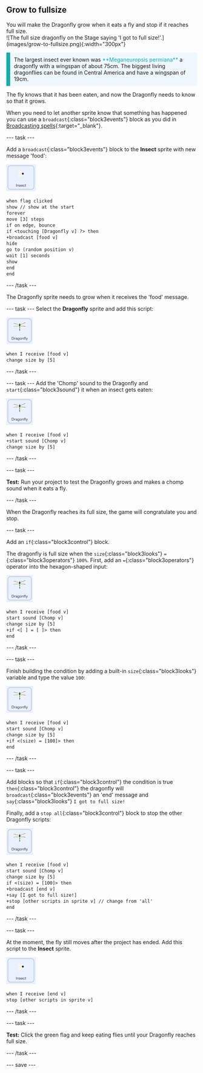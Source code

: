 ## Grow to fullsize

<div style="display: flex; flex-wrap: wrap">
<div style="flex-basis: 200px; flex-grow: 1; margin-right: 15px;">
You will make the Dragonfly grow when it eats a fly and stop if it reaches full size.
</div>
<div>
![The full size dragonfly on the Stage saying 'I got to full size!'.](images/grow-to-fullsize.png){:width="300px"}
</div>
</div>

<p style="border-left: solid; border-width:10px; border-color: #0faeb0; background-color: aliceblue; padding: 10px;">
The largest insect ever known was <span style="color: #0faeb0">**Meganeuropsis permiana**</span> a dragonfly with a wingspan of about 75cm. The biggest living dragonflies can be found in Central America and have a wingspan of 19cm.</p>

The fly knows that it has been eaten, and now the Dragonfly needs to know so that it grows. 

When you need to let another sprite know that something has happened you can use a `broadcast`{:class="block3events"} block as you did in [Broadcasting spells](https://projects.raspberrypi.org/en/projects/broadcasting-spells){:target="_blank"}. 

--- task ---

Add a `broadcast`{:class="block3events"} block to the **Insect** sprite with new message 'food':

![](images/fly-icon.png)

```blocks3
when flag clicked
show // show at the start
forever
move [3] steps
if on edge, bounce
if <touching [Dragonfly v] ?> then
+broadcast [food v]
hide
go to (random position v)
wait [1] seconds
show
end
end
```
--- /task ---

The Dragonfly sprite needs to grow when it receives the 'food' message.

--- task ---
Select the **Dragonfly** sprite and add this script:

![](images/dragonfly-icon.png)

```blocks3 
when I receive [food v]
change size by [5]
```

--- /task ---

--- task ---
Add the 'Chomp' sound to the Dragonfly and `start`{:class="block3sound"} it when an insect gets eaten:

![](images/dragonfly-icon.png)

```blocks3 
when I receive [food v]
+start sound [Chomp v]
change size by [5]
```
--- /task ---

--- task ---

**Test:** Run your project to test the Dragonfly grows and makes a chomp sound when it eats a fly. 

--- /task ---

When the Dragonfly reaches its full size, the game will congratulate you and stop.

--- task ---

Add an `if`{:class="block3control"} block. 

The dragonfly is full size when the `size`{:class="block3looks"} `=`{:class="block3operators"} `100%`. First, add an `=`{:class="block3operators"} operator into the hexagon-shaped input:

![](images/dragonfly-icon.png)

```blocks3
when I receive [food v]
start sound [Chomp v]
change size by [5]
+if <[ ] = [ ]> then
end
```
--- /task ---

--- task ---

Finish building the condition by adding a built-in `size`{:class="block3looks"} variable and type the value `100`:

![](images/dragonfly-icon.png)

```blocks3
when I receive [food v]
start sound [Chomp v]
change size by [5]
+if <(size) = [100]> then
end
```
--- /task ---

--- task ---

Add blocks so that `if`{:class="block3control"} the condition is true `then`{:class="block3control"} the dragonfly will `broadcast`{:class="block3events"} an 'end' message and `say`{:class="block3looks"} `I got to full size!`

Finally, add a `stop all`{:class="block3control"} block to stop the other Dragonfly scripts:

![](images/dragonfly-icon.png)

```blocks3
when I receive [food v]
start sound [Chomp v]
change size by [5]
if <(size) = [100]> then
+broadcast [end v]
+say [I got to full size!]
+stop [other scripts in sprite v] // change from 'all'
end
```
--- /task ---

--- task ---

At the moment, the fly still moves after the project has ended. Add this script to the **Insect** sprite. 

![](images/fly-icon.png)

```blocks3
when I receive [end v]
stop [other scripts in sprite v]
```

--- /task ---

--- task ---

**Test:** Click the green flag and keep eating flies until your Dragonfly reaches full size.

--- /task ---

--- save ---